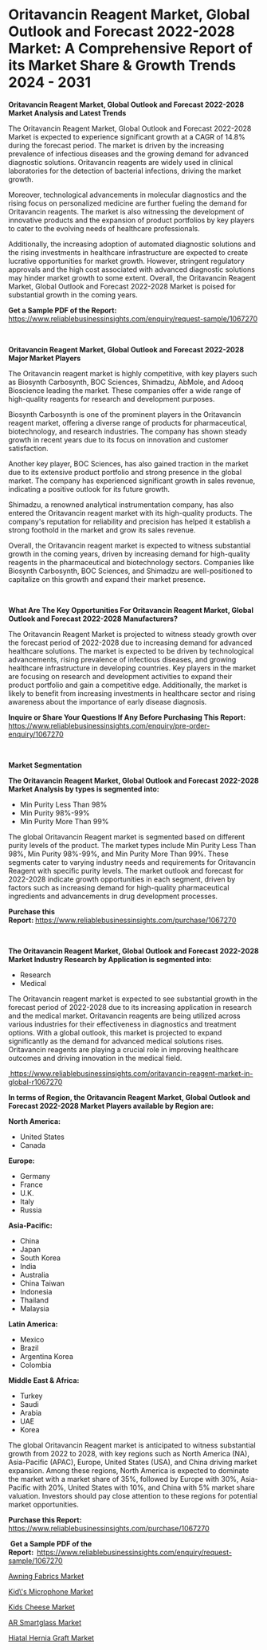 <p><h1>Oritavancin Reagent Market, Global Outlook and Forecast 2022-2028 Market: A Comprehensive Report of its Market Share & Growth Trends 2024 - 2031</h1></p><p><strong>Oritavancin Reagent Market, Global Outlook and Forecast 2022-2028 Market Analysis and Latest Trends</strong></p>
<p><p>The Oritavancin Reagent Market, Global Outlook and Forecast 2022-2028 Market is expected to experience significant growth at a CAGR of 14.8% during the forecast period. The market is driven by the increasing prevalence of infectious diseases and the growing demand for advanced diagnostic solutions. Oritavancin reagents are widely used in clinical laboratories for the detection of bacterial infections, driving the market growth.</p><p>Moreover, technological advancements in molecular diagnostics and the rising focus on personalized medicine are further fueling the demand for Oritavancin reagents. The market is also witnessing the development of innovative products and the expansion of product portfolios by key players to cater to the evolving needs of healthcare professionals.</p><p>Additionally, the increasing adoption of automated diagnostic solutions and the rising investments in healthcare infrastructure are expected to create lucrative opportunities for market growth. However, stringent regulatory approvals and the high cost associated with advanced diagnostic solutions may hinder market growth to some extent. Overall, the Oritavancin Reagent Market, Global Outlook and Forecast 2022-2028 Market is poised for substantial growth in the coming years.</p></p>
<p><strong>Get a Sample PDF of the Report:&nbsp;</strong> <a href="https://www.reliablebusinessinsights.com/enquiry/request-sample/1067270">https://www.reliablebusinessinsights.com/enquiry/request-sample/1067270</a></p>
<p>&nbsp;</p>
<p><strong>Oritavancin Reagent Market, Global Outlook and Forecast 2022-2028 Major Market Players</strong></p>
<p><p>The Oritavancin reagent market is highly competitive, with key players such as Biosynth Carbosynth, BOC Sciences, Shimadzu, AbMole, and Adooq Bioscience leading the market. These companies offer a wide range of high-quality reagents for research and development purposes.</p><p>Biosynth Carbosynth is one of the prominent players in the Oritavancin reagent market, offering a diverse range of products for pharmaceutical, biotechnology, and research industries. The company has shown steady growth in recent years due to its focus on innovation and customer satisfaction.</p><p>Another key player, BOC Sciences, has also gained traction in the market due to its extensive product portfolio and strong presence in the global market. The company has experienced significant growth in sales revenue, indicating a positive outlook for its future growth.</p><p>Shimadzu, a renowned analytical instrumentation company, has also entered the Oritavancin reagent market with its high-quality products. The company's reputation for reliability and precision has helped it establish a strong foothold in the market and grow its sales revenue.</p><p>Overall, the Oritavancin reagent market is expected to witness substantial growth in the coming years, driven by increasing demand for high-quality reagents in the pharmaceutical and biotechnology sectors. Companies like Biosynth Carbosynth, BOC Sciences, and Shimadzu are well-positioned to capitalize on this growth and expand their market presence.</p></p>
<p>&nbsp;</p>
<p><strong>What Are The Key Opportunities For Oritavancin Reagent Market, Global Outlook and Forecast 2022-2028 Manufacturers?</strong></p>
<p><p>The Oritavancin Reagent Market is projected to witness steady growth over the forecast period of 2022-2028 due to increasing demand for advanced healthcare solutions. The market is expected to be driven by technological advancements, rising prevalence of infectious diseases, and growing healthcare infrastructure in developing countries. Key players in the market are focusing on research and development activities to expand their product portfolio and gain a competitive edge. Additionally, the market is likely to benefit from increasing investments in healthcare sector and rising awareness about the importance of early disease diagnosis.</p></p>
<p><strong>Inquire or Share Your Questions If Any Before Purchasing This Report:</strong> <a href="https://www.reliablebusinessinsights.com/enquiry/pre-order-enquiry/1067270">https://www.reliablebusinessinsights.com/enquiry/pre-order-enquiry/1067270</a></p>
<p>&nbsp;</p>
<p><strong>Market Segmentation</strong></p>
<p><strong>The Oritavancin Reagent Market, Global Outlook and Forecast 2022-2028 Market Analysis by types is segmented into:</strong></p>
<p><ul><li>Min Purity Less Than 98%</li><li>Min Purity 98%-99%</li><li>Min Purity More Than 99%</li></ul></p>
<p><p>The global Oritavancin Reagent market is segmented based on different purity levels of the product. The market types include Min Purity Less Than 98%, Min Purity 98%-99%, and Min Purity More Than 99%. These segments cater to varying industry needs and requirements for Oritavancin Reagent with specific purity levels. The market outlook and forecast for 2022-2028 indicate growth opportunities in each segment, driven by factors such as increasing demand for high-quality pharmaceutical ingredients and advancements in drug development processes.</p></p>
<p><strong>Purchase this Report:&nbsp;</strong><a href="https://www.reliablebusinessinsights.com/purchase/1067270">https://www.reliablebusinessinsights.com/purchase/1067270</a></p>
<p>&nbsp;</p>
<p><strong>The Oritavancin Reagent Market, Global Outlook and Forecast 2022-2028 Market Industry Research by Application is segmented into:</strong></p>
<p><ul><li>Research</li><li>Medical</li></ul></p>
<p><p>The Oritavancin reagent market is expected to see substantial growth in the forecast period of 2022-2028 due to its increasing application in research and the medical market. Oritavancin reagents are being utilized across various industries for their effectiveness in diagnostics and treatment options. With a global outlook, this market is projected to expand significantly as the demand for advanced medical solutions rises. Oritavancin reagents are playing a crucial role in improving healthcare outcomes and driving innovation in the medical field.</p></p>
<p><a href="https://www.reliablebusinessinsights.com/oritavancin-reagent-market-in-global-r1067270">&nbsp;https://www.reliablebusinessinsights.com/oritavancin-reagent-market-in-global-r1067270</a></p>
<p><strong>In terms of Region, the Oritavancin Reagent Market, Global Outlook and Forecast 2022-2028 Market Players available by Region are:</strong></p>
<p>
    <p> <strong> North America: </strong>
        <ul>
            <li>United States</li>
            <li>Canada</li>
        </ul>
        </p> 
    <p> <strong> Europe: </strong>
        <ul>
            <li>Germany</li>
            <li>France</li>
            <li>U.K.</li>
            <li>Italy</li>
            <li>Russia</li>
        </ul>
        </p> 
    <p> <strong> Asia-Pacific: </strong>
        <ul>
            <li>China</li>
            <li>Japan</li>
            <li>South Korea</li>
            <li>India</li>
            <li>Australia</li>
            <li>China Taiwan</li>
            <li>Indonesia</li>
            <li>Thailand</li>
            <li>Malaysia</li>
        </ul>
        </p> 
    <p> <strong> Latin America: </strong>
        <ul>
            <li>Mexico</li>
            <li>Brazil</li>
            <li>Argentina Korea</li>
            <li>Colombia</li>
        </ul>
        </p> 
    <p> <strong> Middle East & Africa: </strong>
        <ul>
            <li>Turkey</li>
            <li>Saudi</li>
            <li>Arabia</li>
            <li>UAE</li>
            <li>Korea</li>
        </ul>
    </p>
    </p>
<p><p>The global Oritavancin Reagent market is anticipated to witness substantial growth from 2022 to 2028, with key regions such as North America (NA), Asia-Pacific (APAC), Europe, United States (USA), and China driving market expansion. Among these regions, North America is expected to dominate the market with a market share of 35%, followed by Europe with 30%, Asia-Pacific with 20%, United States with 10%, and China with 5% market share valuation. Investors should pay close attention to these regions for potential market opportunities.</p></p>
<p><strong>Purchase this Report: </strong><a href="https://www.reliablebusinessinsights.com/purchase/1067270">https://www.reliablebusinessinsights.com/purchase/1067270</a></p>
<p>&nbsp;<strong>Get a Sample PDF of the Report:&nbsp;&nbsp;</strong><a href="https://www.reliablebusinessinsights.com/enquiry/request-sample/1067270">https://www.reliablebusinessinsights.com/enquiry/request-sample/1067270</a></p>
<p><strong></strong></p>
<p><p><a href="https://medium.com/@acqwoncopeland76/global-awning-fabrics-market-sector-types-applications-market-player-strategies-regional-growth-e0b6ee556771">Awning Fabrics Market</a></p><p><a href="https://github.com/trameciabutler45/Market-Research-Report-List-1/blob/main/kids-microphone-market.md">Kid\'s Microphone Market</a></p><p><a href="https://github.com/avakerr6577/Market-Research-Report-List-1/blob/main/kids-cheese-market.md">Kids Cheese Market</a></p><p><a href="https://www.linkedin.com/pulse/ar-smartglass-market-size-growth-trends-statistics-forecasts-ohq9e">AR Smartglass Market</a></p><p><a href="https://www.linkedin.com/pulse/global-hiatal-hernia-graft-market-analysis-trends-forecasts-growth-e4bme">Hiatal Hernia Graft Market</a></p></p>